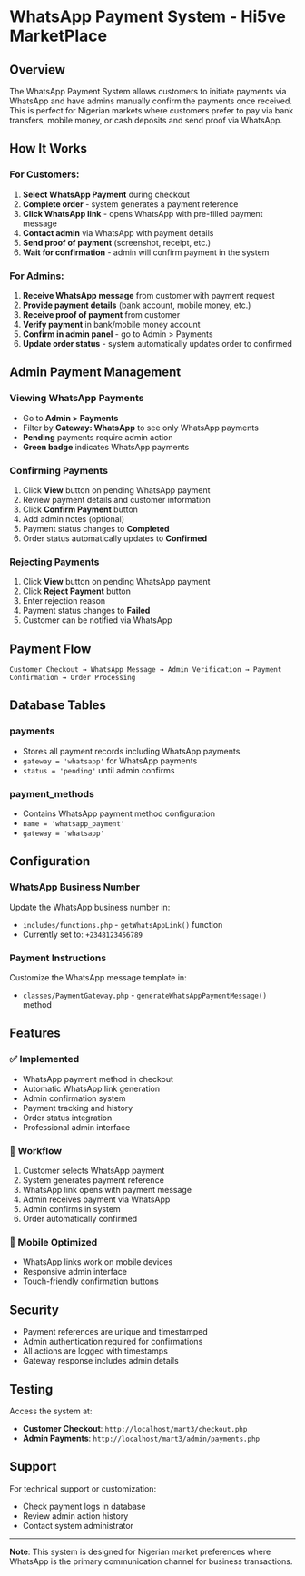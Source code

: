 # WhatsApp Payment System - Hi5ve MarketPlace

## Overview
The WhatsApp Payment System allows customers to initiate payments via WhatsApp and have admins manually confirm the payments once received. This is perfect for Nigerian markets where customers prefer to pay via bank transfers, mobile money, or cash deposits and send proof via WhatsApp.

## How It Works

### For Customers:
1. **Select WhatsApp Payment** during checkout
2. **Complete order** - system generates a payment reference
3. **Click WhatsApp link** - opens WhatsApp with pre-filled payment message
4. **Contact admin** via WhatsApp with payment details
5. **Send proof of payment** (screenshot, receipt, etc.)
6. **Wait for confirmation** - admin will confirm payment in the system

### For Admins:
1. **Receive WhatsApp message** from customer with payment request
2. **Provide payment details** (bank account, mobile money, etc.)
3. **Receive proof of payment** from customer
4. **Verify payment** in bank/mobile money account
5. **Confirm in admin panel** - go to Admin > Payments
6. **Update order status** - system automatically updates order to confirmed

## Admin Payment Management

### Viewing WhatsApp Payments
- Go to **Admin > Payments**
- Filter by **Gateway: WhatsApp** to see only WhatsApp payments
- **Pending** payments require admin action
- **Green badge** indicates WhatsApp payments

### Confirming Payments
1. Click **View** button on pending WhatsApp payment
2. Review payment details and customer information
3. Click **Confirm Payment** button
4. Add admin notes (optional)
5. Payment status changes to **Completed**
6. Order status automatically updates to **Confirmed**

### Rejecting Payments
1. Click **View** button on pending WhatsApp payment
2. Click **Reject Payment** button
3. Enter rejection reason
4. Payment status changes to **Failed**
5. Customer can be notified via WhatsApp

## Payment Flow

```
Customer Checkout → WhatsApp Message → Admin Verification → Payment Confirmation → Order Processing
```

## Database Tables

### payments
- Stores all payment records including WhatsApp payments
- `gateway = 'whatsapp'` for WhatsApp payments
- `status = 'pending'` until admin confirms

### payment_methods
- Contains WhatsApp payment method configuration
- `name = 'whatsapp_payment'`
- `gateway = 'whatsapp'`

## Configuration

### WhatsApp Business Number
Update the WhatsApp business number in:
- `includes/functions.php` - `getWhatsAppLink()` function
- Currently set to: `+2348123456789`

### Payment Instructions
Customize the WhatsApp message template in:
- `classes/PaymentGateway.php` - `generateWhatsAppPaymentMessage()` method

## Features

### ✅ Implemented
- WhatsApp payment method in checkout
- Automatic WhatsApp link generation
- Admin confirmation system
- Payment tracking and history
- Order status integration
- Professional admin interface

### 🔄 Workflow
1. Customer selects WhatsApp payment
2. System generates payment reference
3. WhatsApp link opens with payment message
4. Admin receives payment via WhatsApp
5. Admin confirms in system
6. Order automatically confirmed

### 📱 Mobile Optimized
- WhatsApp links work on mobile devices
- Responsive admin interface
- Touch-friendly confirmation buttons

## Security

- Payment references are unique and timestamped
- Admin authentication required for confirmations
- All actions are logged with timestamps
- Gateway response includes admin details

## Testing

Access the system at:
- **Customer Checkout**: `http://localhost/mart3/checkout.php`
- **Admin Payments**: `http://localhost/mart3/admin/payments.php`

## Support

For technical support or customization:
- Check payment logs in database
- Review admin action history
- Contact system administrator

---

**Note**: This system is designed for Nigerian market preferences where WhatsApp is the primary communication channel for business transactions. 